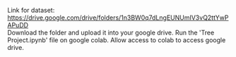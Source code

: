 Link for dataset: https://drive.google.com/drive/folders/1n3BW0q7dLngEUNUmIV3vQ2ttYwPAPuDD  
Download the folder and upload it into your google drive. Run the 'Tree Project.ipynb' file on google colab. Allow access to colab to access google drive. 
